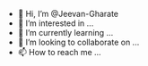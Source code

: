 - 👋 Hi, I’m @Jeevan-Gharate
- 👀 I’m interested in ...
- 🌱 I’m currently learning ...
- 💞️ I’m looking to collaborate on ...
- 📫 How to reach me ...

<!---
Jeevan-Gharate/Jeevan-Gharate is a ✨ special ✨ repository because its `README.md` (this file) appears on your GitHub profile.
You can click the Preview link to take a look at your changes.
--->
